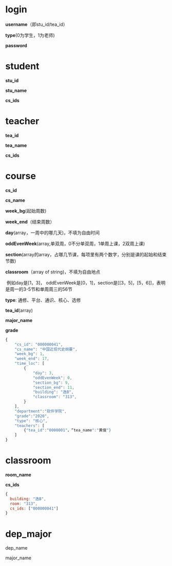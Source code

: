 # login

**username**（即stu_id/tea_id）

**type**(0为学生，1为老师)

**password**

# student

**stu_id**

**stu_name**

**cs_ids**

# teacher

**tea_id**

**tea_name**

**cs_ids**

# course

**cs_id**

**cs_name**

**week_bg**(起始周数)

**week_end**（结束周数）

**day**(array，一周中的哪几天)，不填为自由时间

**oddEvenWeek**(array,单双周，0不分单双周，1单周上课，2双周上课)

**section**(array的array，占哪几节课，每项里有两个数字，分别是课的起始和结束节数) 

**classroom**（array of string)，不填为自由地点

​	例如day是[1，3]， oddEvenWeek是[0，1]，section是[[3，5]，[5，6]]，表明是周一的3-5节和单周周三的56节

**type**:  通修、平台、通识、核心、选修

**tea_id**(array)

**major_name**

**grade**

```js
{
    "cs_id": "000000041",
    "cs_name": "中国近现代史纲要",
    "week_bg": 1,
    "week_end": 17,
    "time_loc": [
        {
            "day": 3,
            "oddEvenWeek": 0,
            "section_bg": 9,
            "section_end": 11,
            "building": "逸B",
            "classroom": "313",
    	}
    ],
    "department":"软件学院",
    "grade":"2020",
    "type": "核心",
    "teachers": [
        {"tea_id":"0000001"，“tea_name":"黄俊"}
    ]
}
```

# classroom

**room_name**

**cs_ids**

```js
{
  building: "逸B",
  room: "313",
  cs_ids: ["000000041"]
}
```



# dep_major

dep_name

major_name
